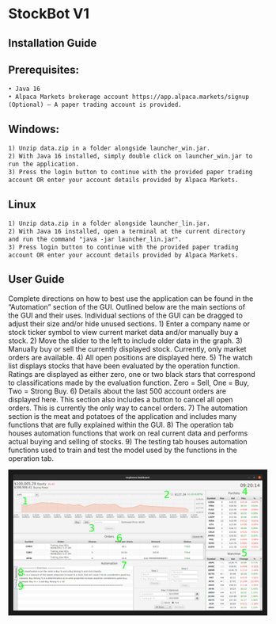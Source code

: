 # StockBot V1
## Installation Guide

## Prerequisites:
    • Java 16
    • Alpaca Markets brokerage account https://app.alpaca.markets/signup (Optional) – A paper trading account is provided.
## Windows:
    1) Unzip data.zip in a folder alongside launcher_win.jar.
    2) With Java 16 installed, simply double click on launcher_win.jar to run the application.
    3) Press the login button to continue with the provided paper trading account OR enter your account details provided by Alpaca Markets.
## Linux
    1) Unzip data.zip in a folder alongside launcher_lin.jar.
    2) With Java 16 installed, open a terminal at the current directory and run the command "java -jar launcher_lin.jar".
    3) Press login button to continue with the provided paper trading account OR enter your account details provided by Alpaca Markets.
## User Guide
Complete directions on how to best use the application can be found in the “Automation” section of the GUI. Outlined below are the main sections of the GUI and their uses. Individual sections of the GUI can be dragged to adjust their size and/or hide unused sections.
    1) Enter a company name or stock ticker symbol to view current market data and/or manually buy a stock.
    2) Move the slider to the left to include older data in the graph.
    3) Manually buy or sell the currently displayed stock. Currently, only market orders are available.
    4) All open positions are displayed here.
    5) The watch list displays stocks that have been evaluated by the operation function. Ratings are displayed as either zero, one or two black stars that correspond to classifications made by the evaluation function. Zero = Sell, One = Buy, Two = Strong Buy.
    6) Details about the last 500 account orders are displayed here. This section also includes a button to cancel all open orders. This is currently the only way to cancel orders.
    7) The automation section is the meat and potatoes of the application and includes many functions that are fully explained within the GUI.
    8) The operation tab houses automation functions that work on real current data and performs actual buying and selling of stocks.
    9) The testing tab houses automation functions used to train and test the model used by the functions in the operation tab.

<img src="./userGuide1.png" alt="Main Window" border="10" />
